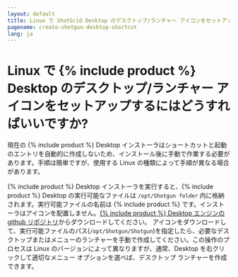 ```yaml
---
layout: default
title: Linux で ShotGrid Desktop のデスクトップ/ランチャー アイコンをセットアップするにはどうすればいいですか?
pagename: create-shotgun-desktop-shortcut
lang: ja
---
```


# Linux で {% include product %} Desktop のデスクトップ/ランチャー アイコンをセットアップするにはどうすればいいですか?

現在の {% include product %} Desktop インストーラはショートカットと起動のエントリを自動的に作成しないため、インストール後に手動で作業する必要があります。手順は簡単ですが、使用する Linux の種類によって手順が異なる場合があります。

{% include product %} Desktop インストーラを実行すると、{% include product %} Desktop の実行可能なファイルは `/opt/Shotgun folder` 内に格納されます。実行可能ファイルの名前は {% include product %} です。インストーラはアイコンを配置しません。[{% include product %} Desktop エンジンの github リポジトリ](https://github.com/shotgunsoftware/tk-desktop/blob/aac6fe004bd003bf26316b9859bd4ebc42eb82dc/resources/default_systray_icon.png)からダウンロードしてください。
アイコンをダウンロードして、実行可能ファイルのパス(`/opt/Shotgun/Shotgun`)を指定したら、必要なデスクトップまたはメニューのランチャーを手動で作成してください。この操作のプロセスは Linux のバージョンによって異なりますが、通常、Desktop を右クリックして適切なメニュー オプションを選べば、デスクトップ ランチャーを作成できます。